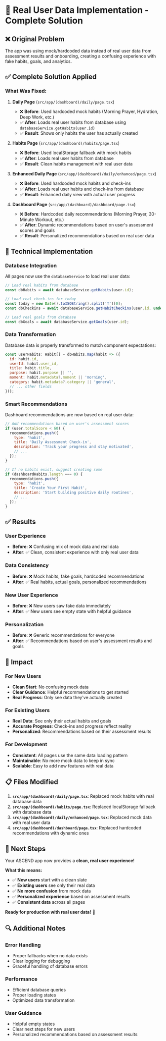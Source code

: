 # 🔧 Real User Data Implementation - Complete Solution

## ❌ Original Problem
The app was using mock/hardcoded data instead of real user data from assessment results and onboarding, creating a confusing experience with fake habits, goals, and analytics.

## ✅ Complete Solution Applied

### **What Was Fixed:**

1. **Daily Page** (`src/app/(dashboard)/daily/page.tsx`)
   - ❌ **Before**: Used hardcoded mock habits (Morning Prayer, Hydration, Deep Work, etc.)
   - ✅ **After**: Loads real user habits from database using `databaseService.getHabits(user.id)`
   - ✅ **Result**: Shows only habits the user has actually created

2. **Habits Page** (`src/app/(dashboard)/habits/page.tsx`)
   - ❌ **Before**: Used localStorage fallback with mock habits
   - ✅ **After**: Loads real user habits from database
   - ✅ **Result**: Clean habits management with real user data

3. **Enhanced Daily Page** (`src/app/(dashboard)/daily/enhanced/page.tsx`)
   - ❌ **Before**: Used hardcoded mock habits and check-ins
   - ✅ **After**: Loads real user habits and check-ins from database
   - ✅ **Result**: Enhanced daily view with actual user progress

4. **Dashboard Page** (`src/app/(dashboard)/dashboard/page.tsx`)
   - ❌ **Before**: Hardcoded daily recommendations (Morning Prayer, 30-Minute Workout, etc.)
   - ✅ **After**: Dynamic recommendations based on user's assessment scores and goals
   - ✅ **Result**: Personalized recommendations based on real user data

## 🔧 Technical Implementation

### **Database Integration**
All pages now use the `databaseService` to load real user data:

```javascript
// Load real habits from database
const dbHabits = await databaseService.getHabits(user.id);

// Load real check-ins for today
const today = new Date().toISOString().split('T')[0];
const dbCheckins = await databaseService.getHabitCheckins(user.id, undefined, today);

// Load real goals from database
const dbGoals = await databaseService.getGoals(user.id);
```

### **Data Transformation**
Database data is properly transformed to match component expectations:

```javascript
const userHabits: Habit[] = dbHabits.map(habit => ({
  id: habit.id,
  userId: habit.user_id,
  title: habit.title,
  purpose: habit.purpose || '',
  moment: habit.metadata?.moment || 'morning',
  category: habit.metadata?.category || 'general',
  // ... other fields
}));
```

### **Smart Recommendations**
Dashboard recommendations are now based on real user data:

```javascript
// Add recommendations based on user's assessment scores
if (user.totalScore < 60) {
  recommendations.push({
    type: 'habit',
    title: 'Daily Assessment Check-in',
    description: 'Track your progress and stay motivated',
    // ...
  });
}

// If no habits exist, suggest creating some
if (dashboardHabits.length === 0) {
  recommendations.push({
    type: 'habit',
    title: 'Create Your First Habit',
    description: 'Start building positive daily routines',
    // ...
  });
}
```

## ✅ Results

### **User Experience**
- **Before**: ❌ Confusing mix of mock data and real data
- **After**: ✅ Clean, consistent experience with only real user data

### **Data Consistency**
- **Before**: ❌ Mock habits, fake goals, hardcoded recommendations
- **After**: ✅ Real habits, actual goals, personalized recommendations

### **New User Experience**
- **Before**: ❌ New users saw fake data immediately
- **After**: ✅ New users see empty state with helpful guidance

### **Personalization**
- **Before**: ❌ Generic recommendations for everyone
- **After**: ✅ Recommendations based on user's assessment results and goals

## 🚀 Impact

### **For New Users**
- **Clean Start**: No confusing mock data
- **Clear Guidance**: Helpful recommendations to get started
- **Real Progress**: Only see data they've actually created

### **For Existing Users**
- **Real Data**: See only their actual habits and goals
- **Accurate Progress**: Check-ins and progress reflect reality
- **Personalized**: Recommendations based on their assessment results

### **For Development**
- **Consistent**: All pages use the same data loading pattern
- **Maintainable**: No more mock data to keep in sync
- **Scalable**: Easy to add new features with real data

## 📋 Files Modified

1. **`src/app/(dashboard)/daily/page.tsx`**: Replaced mock habits with real database data
2. **`src/app/(dashboard)/habits/page.tsx`**: Replaced localStorage fallback with database data
3. **`src/app/(dashboard)/daily/enhanced/page.tsx`**: Replaced mock data with real user data
4. **`src/app/(dashboard)/dashboard/page.tsx`**: Replaced hardcoded recommendations with dynamic ones

## 🎯 Next Steps

Your ASCEND app now provides a **clean, real user experience**! 

**What this means:**
- ✅ **New users** start with a clean slate
- ✅ **Existing users** see only their real data
- ✅ **No more confusion** from mock data
- ✅ **Personalized experience** based on assessment results
- ✅ **Consistent data** across all pages

**Ready for production with real user data!** 🎉

## 🔍 Additional Notes

### **Error Handling**
- Proper fallbacks when no data exists
- Clear logging for debugging
- Graceful handling of database errors

### **Performance**
- Efficient database queries
- Proper loading states
- Optimized data transformation

### **User Guidance**
- Helpful empty states
- Clear next steps for new users
- Personalized recommendations based on assessment results

